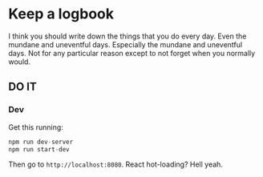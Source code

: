 # Keep a logbook

I think you should write down the things that you do every day. Even the
mundane and uneventful days. Especially the mundane and uneventful days.
Not for any particular reason except to not forget when you normally
would.

## DO IT

### Dev

Get this running:

```javascript
npm run dev-server
npm run start-dev
```

Then go to `http://localhost:8080`. React hot-loading? Hell yeah.

